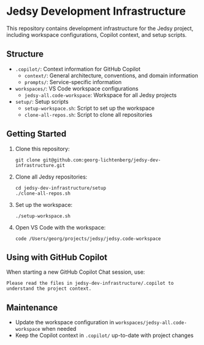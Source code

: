 # Jedsy Development Infrastructure

This repository contains development infrastructure for the Jedsy project, including workspace configurations, Copilot context, and setup scripts.

## Structure

- `.copilot/`: Context information for GitHub Copilot
  - `context/`: General architecture, conventions, and domain information
  - `prompts/`: Service-specific information
- `workspaces/`: VS Code workspace configurations
  - `jedsy-all.code-workspace`: Workspace for all Jedsy projects
- `setup/`: Setup scripts
  - `setup-workspace.sh`: Script to set up the workspace
  - `clone-all-repos.sh`: Script to clone all repositories

## Getting Started

1. Clone this repository:
   ```
   git clone git@github.com:georg-lichtenberg/jedsy-dev-infrastructure.git
   ```

2. Clone all Jedsy repositories:
   ```
   cd jedsy-dev-infrastructure/setup
   ./clone-all-repos.sh
   ```

3. Set up the workspace:
   ```
   ./setup-workspace.sh
   ```

4. Open VS Code with the workspace:
   ```
   code /Users/georg/projects/jedsy/jedsy.code-workspace
   ```

## Using with GitHub Copilot

When starting a new GitHub Copilot Chat session, use:

```
Please read the files in jedsy-dev-infrastructure/.copilot to understand the project context.
```

## Maintenance

- Update the workspace configuration in `workspaces/jedsy-all.code-workspace` when needed
- Keep the Copilot context in `.copilot/` up-to-date with project changes
